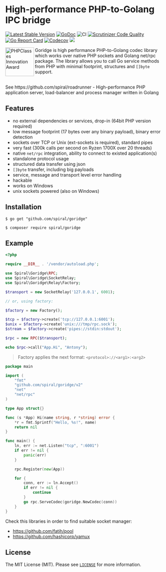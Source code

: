 High-performance PHP-to-Golang IPC bridge
=================================================
[![Latest Stable Version](https://poser.pugx.org/spiral/goridge/v/stable)](https://packagist.org/packages/spiral/goridge) 
[![GoDoc](https://godoc.org/github.com/spiral/goridge?status.svg)](https://godoc.org/github.com/spiral/goridge)
![CI](https://github.com/spiral/goridge/workflows/CI/badge.svg)
[![Scrutinizer Code Quality](https://scrutinizer-ci.com/g/spiral/goridge/badges/quality-score.png)](https://scrutinizer-ci.com/g/spiral/goridge/?branch=master)
[![Go Report Card](https://goreportcard.com/badge/github.com/spiral/goridge)](https://goreportcard.com/report/github.com/spiral/goridge)
[![Codecov](https://codecov.io/gh/spiral/goridge/branch/master/graph/badge.svg)](https://codecov.io/gh/spiral/goridge/)
<a href="https://discord.gg/TFeEmCs"><img src="https://img.shields.io/badge/discord-chat-magenta.svg"></a>

<img src="https://files.phpclasses.org/graphics/phpclasses/innovation-award-logo.png" height="90px" alt="PHPClasses Innovation Award" align="left"/>

Goridge is high performance PHP-to-Golang codec library which works over native PHP sockets and Golang net/rpc package.
 The library allows you to call Go service methods from PHP with minimal footprint, structures and `[]byte` support.

<br/>
See https://github.com/spiral/roadrunner - High-performance PHP application server, load-balancer and process manager written in Golang
<br/>

Features
--------
 - no external dependencies or services, drop-in (64bit PHP version required)
 - low message footprint (17 bytes over any binary payload), binary error detection
 - sockets over TCP or Unix (ext-sockets is required), standard pipes
 - very fast (300k calls per second on Ryzen 1700X over 20 threads)
 - native `net/rpc` integration, ability to connect to existed application(s)
 - standalone protocol usage
 - structured data transfer using json
 - `[]byte` transfer, including big payloads
 - service, message and transport level error handling
 - hackable
 - works on Windows
 - unix sockets powered (also on Windows)

Installation
------------
```
$ go get "github.com/spiral/goridge"
```
```
$ composer require spiral/goridge
```

Example
--------

```php
<?php

require __DIR__ . '/vendor/autoload.php';

use Spiral\Goridge\RPC;
use Spiral\Goridge\SocketRelay;
use Spiral\Goridge\Relay\Factory;

$transport = new SocketRelay('127.0.0.1', 6001);

// or, using factory:

$factory = new Factory();

$tcp = $factory->create('tcp://127.0.0.1:6001');
$unix = $factory->create('unix:///tmp/rpc.sock');
$stream = $factory->create('pipes://stdin:stdout');

$rpc = new RPC($transport);

echo $rpc->call("App.Hi", "Antony");
```

> Factory applies the next format: `<protocol>://<arg1>:<arg2>`

```go
package main

import (
	"fmt"
	"github.com/spiral/goridge/v2"
	"net"
	"net/rpc"
)

type App struct{}

func (s *App) Hi(name string, r *string) error {
	*r = fmt.Sprintf("Hello, %s!", name)
	return nil
}

func main() {
	ln, err := net.Listen("tcp", ":6001")
	if err != nil {
		panic(err)
	}

	rpc.Register(new(App))

	for {
		conn, err := ln.Accept()
		if err != nil {
			continue
		}
		go rpc.ServeCodec(goridge.NewCodec(conn))
	}
}
```

Check this libraries in order to find suitable socket manager:
 * https://github.com/fatih/pool
 * https://github.com/hashicorp/yamux
 
License
-------

The MIT License (MIT). Please see [`LICENSE`](./LICENSE) for more information.
